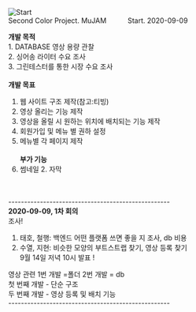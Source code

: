 ![Start](https://user-images.githubusercontent.com/48445082/92608454-5926a880-f2f0-11ea-9134-43c05b3782de.png)
<br>Second Color Project. MuJAM &nbsp; &nbsp; &nbsp; &nbsp; &nbsp; Start. 2020-09-09<br>

<b>개발 목적</b>
<br>1. DATABASE 영상 용량 관찰
<BR>2. 싱어송 라이터 수요 조사
<br>3. 그린테스터를 통한 시장 수요 조사<br><br>
  <b>개발 목표</b>
  1. 웹 사이트 구조 제작(참고:티빙)<br>
  2. 영상 올리는 기능 제작 <br>
  3. 영상을 올릴 시 원하는 위치에 배치되는 기능 제작<br>
  4. 회원가입 및 메뉴 별 권하 설정<br>
  5. 메뉴별 각 페이지 제작
<br><br>
<b>부가 기능</b><br>
  1. 썸네일 2. 자막

<br><br>
  ---------------------------------------------------<br>
<b>2020-09-09, 1차 회의</b><br>
조사!<br>
1. 태호, 철행: 백엔드 어떤 플랫폼 쓰면 좋을 지 조사, db 비용 <br>
2. 수열, 지현: 비슷한 모양의 부트스트랩 찾기, 영상 등록 찾기<br>
9월 14일 저녁 10시 발표 ! <br>

영상 관련
1번 개발 =폴더
2번 개발 = db
<br>
첫 번째 개발 - 단순 구조<br>
두 번째 개발 - 영상 등록 및 배치 기능 <br>
---------------------------------------------------<br>
